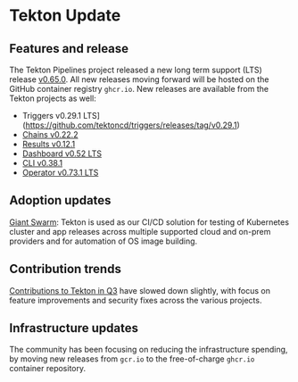 # Tekton Update

## Features and release

The Tekton Pipelines project released a new long term support (LTS) release
[v0.65.0](https://github.com/tektoncd/pipeline/releases/tag/v0.65.0). All new
releases moving forward will be hosted on the GitHub container registry `ghcr.io`.
New releases are available from the Tekton projects as well:
- Triggers v0.29.1 LTS](https://github.com/tektoncd/triggers/releases/tag/v0.29.1)
- [Chains v0.22.2](https://github.com/tektoncd/chains/releases/tag/v0.22.2)
- [Results v0.12.1](https://github.com/tektoncd/results/releases/tag/v0.12.1)
- [Dashboard v0.52 LTS](https://github.com/tektoncd/dashboard/releases/tag/v0.52.0)
- [CLI v0.38.1](https://github.com/tektoncd/cli/releases/tag/v0.38.1)
- [Operator v0.73.1 LTS](https://github.com/tektoncd/operator/releases/tag/v0.73.1)

## Adoption updates

[Giant Swarm](https://github.com/tektoncd/community/blob/main/adopters.md): Tekton is used as our CI/CD solution
for testing of Kubernetes cluster and app releases across multiple supported cloud and on-prem providers and for
automation of OS image building.

## Contribution trends

[Contributions to Tekton in Q3](https://tekton.devstats.cd.foundation/d/74/contributions-chart?orgId=1&from=1719788400000&to=1730764799000&var-period=m&var-metric=contributions&var-repogroup_name=All&var-country_name=All&var-company_name=All&var-company=all) have slowed down slightly, with focus on feature improvements and security
fixes across the various projects.

## Infrastructure updates

The community has been focusing on reducing the infrastructure spending, by moving new
releases from `gcr.io` to the free-of-charge `ghcr.io` container repository.